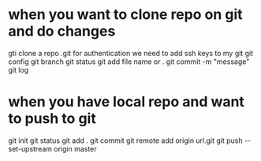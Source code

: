 # when you want to clone repo on git and do changes
gti clone a repo  .git
for authentication we need to add ssh keys to my git 
git config 
git branch 
git status 
git add file name or .
git commit -m "message"
git log
# when you have local repo and want to push to git 
git init
git status
git add .
git commit
git remote add origin url.git
git push --set-upstream origin master
